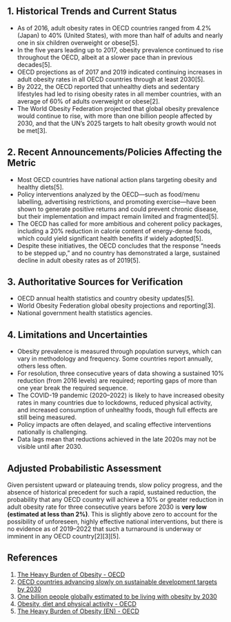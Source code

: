 ## 1. Historical Trends and Current Status

- As of 2016, adult obesity rates in OECD countries ranged from 4.2% (Japan) to 40% (United States), with more than half of adults and nearly one in six children overweight or obese[5].
- In the five years leading up to 2017, obesity prevalence continued to rise throughout the OECD, albeit at a slower pace than in previous decades[5].
- OECD projections as of 2017 and 2019 indicated continuing increases in adult obesity rates in all OECD countries through at least 2030[5].
- By 2022, the OECD reported that unhealthy diets and sedentary lifestyles had led to rising obesity rates in all member countries, with an average of 60% of adults overweight or obese[2].
- The World Obesity Federation projected that global obesity prevalence would continue to rise, with more than one billion people affected by 2030, and that the UN’s 2025 targets to halt obesity growth would not be met[3].

## 2. Recent Announcements/Policies Affecting the Metric

- Most OECD countries have national action plans targeting obesity and healthy diets[5].
- Policy interventions analyzed by the OECD—such as food/menu labelling, advertising restrictions, and promoting exercise—have been shown to generate positive returns and could prevent chronic disease, but their implementation and impact remain limited and fragmented[5].
- The OECD has called for more ambitious and coherent policy packages, including a 20% reduction in calorie content of energy-dense foods, which could yield significant health benefits if widely adopted[5].
- Despite these initiatives, the OECD concludes that the response “needs to be stepped up,” and no country has demonstrated a large, sustained decline in adult obesity rates as of 2019[5].

## 3. Authoritative Sources for Verification

- OECD annual health statistics and country obesity updates[5].
- World Obesity Federation global obesity projections and reporting[3].
- National government health statistics agencies.

## 4. Limitations and Uncertainties

- Obesity prevalence is measured through population surveys, which can vary in methodology and frequency. Some countries report annually, others less often.
- For resolution, three consecutive years of data showing a sustained 10% reduction (from 2016 levels) are required; reporting gaps of more than one year break the required sequence.
- The COVID-19 pandemic (2020–2022) is likely to have increased obesity rates in many countries due to lockdowns, reduced physical activity, and increased consumption of unhealthy foods, though full effects are still being measured.
- Policy impacts are often delayed, and scaling effective interventions nationally is challenging.
- Data lags mean that reductions achieved in the late 2020s may not be visible until after 2030.

## Adjusted Probabilistic Assessment

Given persistent upward or plateauing trends, slow policy progress, and the absence of historical precedent for such a rapid, sustained reduction, the probability that any OECD country will achieve a 10% or greater reduction in adult obesity rate for three consecutive years before 2030 is **very low (estimated at less than 2%)**. This is slightly above zero to account for the possibility of unforeseen, highly effective national interventions, but there is no evidence as of 2019–2022 that such a turnaround is underway or imminent in any OECD country[2][3][5].

## References

1. [The Heavy Burden of Obesity - OECD](https://www.oecd.org/en/publications/the-heavy-burden-of-obesity_67450d67-en.html)
2. [OECD countries advancing slowly on sustainable development targets by 2030](https://www.oecd.org/en/about/news/press-releases/2022/04/oecd-countries-advancing-slowly-on-sustainable-development-targets-by-2030.html)
3. [One billion people globally estimated to be living with obesity by 2030](https://www.worldobesity.org/news/one-billion-people-globally-estimated-to-be-living-with-obesity-by-2030)
4. [Obesity, diet and physical activity - OECD](https://www.oecd.org/en/topics/sub-issues/obesity-diet-and-physical-activity.html)
5. [The Heavy Burden of Obesity (EN) - OECD](https://www.oecd.org/content/dam/oecd/en/publications/reports/2019/10/the-heavy-burden-of-obesity_0beeff1b/67450d67-en.pdf)